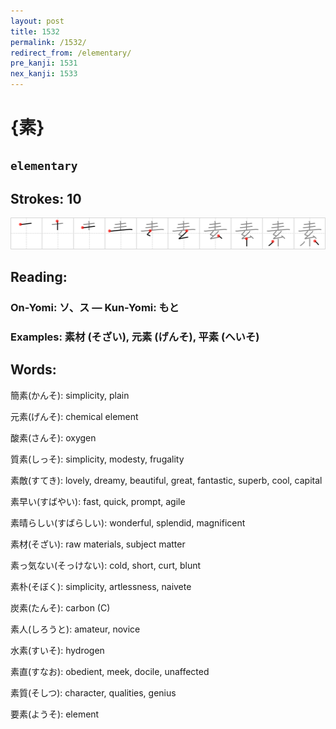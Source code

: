 ```yaml
---
layout: post
title: 1532
permalink: /1532/
redirect_from: /elementary/
pre_kanji: 1531
nex_kanji: 1533
---
```


# {素}

## `elementary`

## Strokes: 10

<div class="stroke"><img src="../images/E7B4A0.png" /></div>

## Reading:

### On-Yomi: ソ、ス &mdash; Kun-Yomi: もと

### Examples: 素材 (そざい), 元素 (げんそ), 平素 (へいそ)

## Words:

簡素(かんそ): simplicity, plain

元素(げんそ): chemical element

酸素(さんそ): oxygen

質素(しっそ): simplicity, modesty, frugality

素敵(すてき): lovely, dreamy, beautiful, great, fantastic, superb, cool, capital

素早い(すばやい): fast, quick, prompt, agile

素晴らしい(すばらしい): wonderful, splendid, magnificent

素材(そざい): raw materials, subject matter

素っ気ない(そっけない): cold, short, curt, blunt

素朴(そぼく): simplicity, artlessness, naivete

炭素(たんそ): carbon (C)

素人(しろうと): amateur, novice

水素(すいそ): hydrogen

素直(すなお): obedient, meek, docile, unaffected

素質(そしつ): character, qualities, genius

要素(ようそ): element
